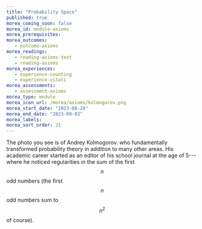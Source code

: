 ```yaml
---
title: "Probability Space"
published: true
morea_coming_soon: false
morea_id: module-axioms
morea_prerequisites:
morea_outcomes:
   - outcome-axioms
morea_readings:
   - reading-axioms-text
   - reading-axioms
morea_experiences:
   - experience-counting
   - experience-vitali
morea_assessments:
   - assessment-axioms
morea_type: module
morea_icon_url: /morea/axioms/kolmogorov.png
morea_start_date: "2023-08-28"
morea_end_date: "2023-09-03"
morea_labels:
morea_sort_order: 21
---
```


The photo you see is of Andrey Kolmogorov. who fundamentally
transformed probability theory in addition to many other areas. His
academic career started as an editor of his school journal at the age
of 5---where he noticed regularities in the sum of the first $$n$$
odd numbers (the first $$n$$ odd numbers sum to $$n^2$$ of course).
